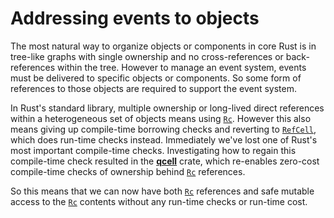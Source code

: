 # Addressing events to objects

The most natural way to organize objects or components in core Rust is
in tree-like graphs with single ownership and no cross-references or
back-references within the tree.  However to manage an event system,
events must be delivered to specific objects or components.  So some
form of references to those objects are required to support the event
system.

In Rust's standard library, multiple ownership or long-lived direct
references within a heterogeneous set of objects means using [`Rc`].
However this also means giving up compile-time borrowing checks and
reverting to [`RefCell`], which does run-time checks instead.
Immediately we've lost one of Rust's most important compile-time
checks.  Investigating how to regain this compile-time check resulted
in the [**qcell**] crate, which re-enables zero-cost compile-time
checks of ownership behind [`Rc`] references.

So this means that we can now have both [`Rc`] references and safe
mutable access to the [`Rc`] contents without any run-time checks or
run-time cost.

[**qcell**]: https://crates.io/crates/qcell
[`Rc`]: https://doc.rust-lang.org/stable/std/rc/struct.Rc.html
[`RefCell`]: https://doc.rust-lang.org/stable/std/cell/struct.RefCell.html

